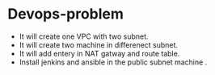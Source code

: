 # Devops-problem

- It will create one VPC with two subnet.
- It will create two machine in differenect subnet.
- It will add entery in NAT gatway and route table.
- Install jenkins and ansible in the public subnet machine .


